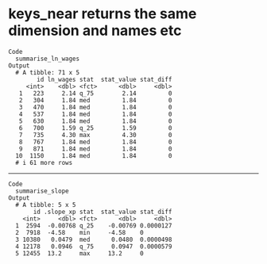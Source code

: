 # keys_near returns the same dimension and names etc

    Code
      summarise_ln_wages
    Output
      # A tibble: 71 x 5
            id ln_wages stat  stat_value stat_diff
         <int>    <dbl> <fct>      <dbl>     <dbl>
       1   223     2.14 q_75        2.14         0
       2   304     1.84 med         1.84         0
       3   470     1.84 med         1.84         0
       4   537     1.84 med         1.84         0
       5   630     1.84 med         1.84         0
       6   700     1.59 q_25        1.59         0
       7   735     4.30 max         4.30         0
       8   767     1.84 med         1.84         0
       9   871     1.84 med         1.84         0
      10  1150     1.84 med         1.84         0
      # i 61 more rows

---

    Code
      summarise_slope
    Output
      # A tibble: 5 x 5
           id .slope_xp stat  stat_value stat_diff
        <int>     <dbl> <fct>      <dbl>     <dbl>
      1  2594  -0.00768 q_25    -0.00769 0.0000127
      2  7918  -4.58    min     -4.58    0        
      3 10380   0.0479  med      0.0480  0.0000498
      4 12178   0.0946  q_75     0.0947  0.0000579
      5 12455  13.2     max     13.2     0        

